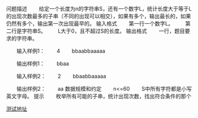 问题描述
　　给定一个长度为n的字符串S，还有一个数字L，统计长度大于等于L的出现次数最多的子串（不同的出现可以相交），如果有多个，输出最长的，如果仍然有多个，输出第一次出现最早的。
输入格式
　　第一行一个数字L。
　　第二行是字符串S。
　　L大于0，且不超过S的长度。
输出格式
　　一行，题目要求的字符串。

　　输入样例1：
　　4
　　bbaabbaaaaa

　　输出样例1：
　　bbaa

　　输入样例2：
　　2
　　bbaabbaaaaa

　　输出样例2：
　　aa
数据规模和约定
　　n<=60
　　S中所有字符都是小写英文字母。
提示
　　枚举所有可能的子串，统计出现次数，找出符合条件的那个


[测试地址](http://lx.lanqiao.cn/problem.page?gpid=T219)
